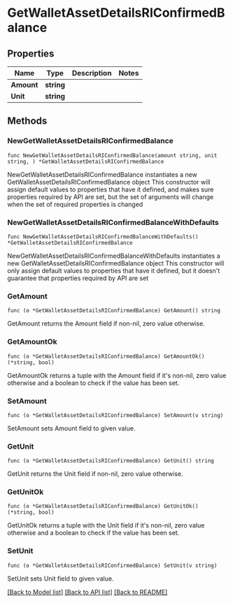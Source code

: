 # GetWalletAssetDetailsRIConfirmedBalance

## Properties

Name | Type | Description | Notes
------------ | ------------- | ------------- | -------------
**Amount** | **string** |  | 
**Unit** | **string** |  | 

## Methods

### NewGetWalletAssetDetailsRIConfirmedBalance

`func NewGetWalletAssetDetailsRIConfirmedBalance(amount string, unit string, ) *GetWalletAssetDetailsRIConfirmedBalance`

NewGetWalletAssetDetailsRIConfirmedBalance instantiates a new GetWalletAssetDetailsRIConfirmedBalance object
This constructor will assign default values to properties that have it defined,
and makes sure properties required by API are set, but the set of arguments
will change when the set of required properties is changed

### NewGetWalletAssetDetailsRIConfirmedBalanceWithDefaults

`func NewGetWalletAssetDetailsRIConfirmedBalanceWithDefaults() *GetWalletAssetDetailsRIConfirmedBalance`

NewGetWalletAssetDetailsRIConfirmedBalanceWithDefaults instantiates a new GetWalletAssetDetailsRIConfirmedBalance object
This constructor will only assign default values to properties that have it defined,
but it doesn't guarantee that properties required by API are set

### GetAmount

`func (o *GetWalletAssetDetailsRIConfirmedBalance) GetAmount() string`

GetAmount returns the Amount field if non-nil, zero value otherwise.

### GetAmountOk

`func (o *GetWalletAssetDetailsRIConfirmedBalance) GetAmountOk() (*string, bool)`

GetAmountOk returns a tuple with the Amount field if it's non-nil, zero value otherwise
and a boolean to check if the value has been set.

### SetAmount

`func (o *GetWalletAssetDetailsRIConfirmedBalance) SetAmount(v string)`

SetAmount sets Amount field to given value.


### GetUnit

`func (o *GetWalletAssetDetailsRIConfirmedBalance) GetUnit() string`

GetUnit returns the Unit field if non-nil, zero value otherwise.

### GetUnitOk

`func (o *GetWalletAssetDetailsRIConfirmedBalance) GetUnitOk() (*string, bool)`

GetUnitOk returns a tuple with the Unit field if it's non-nil, zero value otherwise
and a boolean to check if the value has been set.

### SetUnit

`func (o *GetWalletAssetDetailsRIConfirmedBalance) SetUnit(v string)`

SetUnit sets Unit field to given value.



[[Back to Model list]](../README.md#documentation-for-models) [[Back to API list]](../README.md#documentation-for-api-endpoints) [[Back to README]](../README.md)


